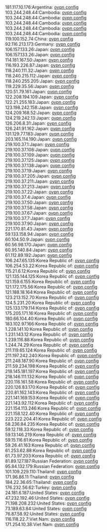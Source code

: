 181.117.10.176:Argentina: [ovpn config](vpn/181_117_10_176.ovpn)  
103.244.248.44:Cambodia: [ovpn config](vpn/103_244_248_44.ovpn)  
103.244.248.44:Cambodia: [ovpn config](vpn/103_244_248_44.ovpn)  
103.244.248.44:Cambodia: [ovpn config](vpn/103_244_248_44.ovpn)  
103.244.248.44:Cambodia: [ovpn config](vpn/103_244_248_44.ovpn)  
103.244.248.44:Cambodia: [ovpn config](vpn/103_244_248_44.ovpn)  
119.100.152.74:China: [ovpn config](vpn/119_100_152_74.ovpn)  
92.116.213.173:Germany: [ovpn config](vpn/92_116_213_173.ovpn)  
106.157.133.26:Japan: [ovpn config](vpn/106_157_133_26.ovpn)  
106.157.133.26:Japan: [ovpn config](vpn/106_157_133_26.ovpn)  
114.181.167.50:Japan: [ovpn config](vpn/114_181_167_50.ovpn)  
116.193.226.87:Japan: [ovpn config](vpn/116_193_226_87.ovpn)  
118.240.111.32:Japan: [ovpn config](vpn/118_240_111_32.ovpn)  
118.240.215.112:Japan: [ovpn config](vpn/118_240_215_112.ovpn)  
118.240.255.205:Japan: [ovpn config](vpn/118_240_255_205.ovpn)  
119.229.35.56:Japan: [ovpn config](vpn/119_229_35_56.ovpn)  
120.51.79.161:Japan: [ovpn config](vpn/120_51_79_161.ovpn)  
122.208.194.109:Japan: [ovpn config](vpn/122_208_194_109.ovpn)  
122.21.255.183:Japan: [ovpn config](vpn/122_21_255_183.ovpn)  
123.198.242.158:Japan: [ovpn config](vpn/123_198_242_158.ovpn)  
124.209.168.52:Japan: [ovpn config](vpn/124_209_168_52.ovpn)  
124.219.242.13:Japan: [ovpn config](vpn/124_219_242_13.ovpn)  
126.206.8.31:Japan: [ovpn config](vpn/126_206_8_31.ovpn)  
126.241.91.162:Japan: [ovpn config](vpn/126_241_91_162.ovpn)  
131.129.77.183:Japan: [ovpn config](vpn/131_129_77_183.ovpn)  
203.165.114.190:Japan: [ovpn config](vpn/203_165_114_190.ovpn)  
219.100.37.1:Japan: [ovpn config](vpn/219_100_37_1.ovpn)  
219.100.37.108:Japan: [ovpn config](vpn/219_100_37_108.ovpn)  
219.100.37.109:Japan: [ovpn config](vpn/219_100_37_109.ovpn)  
219.100.37.125:Japan: [ovpn config](vpn/219_100_37_125.ovpn)  
219.100.37.138:Japan: [ovpn config](vpn/219_100_37_138.ovpn)  
219.100.37.19:Japan: [ovpn config](vpn/219_100_37_19.ovpn)  
219.100.37.205:Japan: [ovpn config](vpn/219_100_37_205.ovpn)  
219.100.37.211:Japan: [ovpn config](vpn/219_100_37_211.ovpn)  
219.100.37.213:Japan: [ovpn config](vpn/219_100_37_213.ovpn)  
219.100.37.22:Japan: [ovpn config](vpn/219_100_37_22.ovpn)  
219.100.37.4:Japan: [ovpn config](vpn/219_100_37_4.ovpn)  
219.100.37.50:Japan: [ovpn config](vpn/219_100_37_50.ovpn)  
219.100.37.58:Japan: [ovpn config](vpn/219_100_37_58.ovpn)  
219.100.37.67:Japan: [ovpn config](vpn/219_100_37_67.ovpn)  
219.100.37.7:Japan: [ovpn config](vpn/219_100_37_7.ovpn)  
219.100.37.90:Japan: [ovpn config](vpn/219_100_37_90.ovpn)  
221.170.81.43:Japan: [ovpn config](vpn/221_170_81_43.ovpn)  
59.133.158.94:Japan: [ovpn config](vpn/59_133_158_94.ovpn)  
60.104.50.9:Japan: [ovpn config](vpn/60_104_50_9.ovpn)  
60.56.98.170:Japan: [ovpn config](vpn/60_56_98_170.ovpn)  
60.95.140.84:Japan: [ovpn config](vpn/60_95_140_84.ovpn)  
61.112.89.192:Japan: [ovpn config](vpn/61_112_89_192.ovpn)  
106.247.65.135:Korea Republic of: [ovpn config](vpn/106_247_65_135.ovpn)  
106.254.53.22:Korea Republic of: [ovpn config](vpn/106_254_53_22.ovpn)  
115.21.6.12:Korea Republic of: [ovpn config](vpn/115_21_6_12.ovpn)  
121.135.144.125:Korea Republic of: [ovpn config](vpn/121_135_144_125.ovpn)  
121.159.6.155:Korea Republic of: [ovpn config](vpn/121_159_6_155.ovpn)  
121.172.175.56:Korea Republic of: [ovpn config](vpn/121_172_175_56.ovpn)  
121.188.18.164:Korea Republic of: [ovpn config](vpn/121_188_18_164.ovpn)  
123.213.152.70:Korea Republic of: [ovpn config](vpn/123_213_152_70.ovpn)  
124.5.231.20:Korea Republic of: [ovpn config](vpn/124_5_231_20.ovpn)  
125.133.179.114:Korea Republic of: [ovpn config](vpn/125_133_179_114.ovpn)  
175.205.171.16:Korea Republic of: [ovpn config](vpn/175_205_171_16.ovpn)  
180.66.104.40:Korea Republic of: [ovpn config](vpn/180_66_104_40.ovpn)  
183.102.97.166:Korea Republic of: [ovpn config](vpn/183_102_97_166.ovpn)  
1.228.141.10:Korea Republic of: [ovpn config](vpn/1_228_141_10.ovpn)  
1.231.143.12:Korea Republic of: [ovpn config](vpn/1_231_143_12.ovpn)  
1.239.116.88:Korea Republic of: [ovpn config](vpn/1_239_116_88.ovpn)  
1.244.74.29:Korea Republic of: [ovpn config](vpn/1_244_74_29.ovpn)  
211.119.65.124:Korea Republic of: [ovpn config](vpn/211_119_65_124.ovpn)  
211.197.242.240:Korea Republic of: [ovpn config](vpn/211_197_242_240.ovpn)  
211.248.187.90:Korea Republic of: [ovpn config](vpn/211_248_187_90.ovpn)  
211.59.234.198:Korea Republic of: [ovpn config](vpn/211_59_234_198.ovpn)  
218.145.181.197:Korea Republic of: [ovpn config](vpn/218_145_181_197.ovpn)  
218.146.111.132:Korea Republic of: [ovpn config](vpn/218_146_111_132.ovpn)  
220.116.161.58:Korea Republic of: [ovpn config](vpn/220_116_161_58.ovpn)  
220.126.83.170:Korea Republic of: [ovpn config](vpn/220_126_83_170.ovpn)  
220.81.162.143:Korea Republic of: [ovpn config](vpn/220_81_162_143.ovpn)  
221.141.169.153:Korea Republic of: [ovpn config](vpn/221_141_169_153.ovpn)  
221.143.92.112:Korea Republic of: [ovpn config](vpn/221_143_92_112.ovpn)  
221.154.113.246:Korea Republic of: [ovpn config](vpn/221_154_113_246.ovpn)  
221.158.122.40:Korea Republic of: [ovpn config](vpn/221_158_122_40.ovpn)  
223.222.204.41:Korea Republic of: [ovpn config](vpn/223_222_204_41.ovpn)  
58.236.84.235:Korea Republic of: [ovpn config](vpn/58_236_84_235.ovpn)  
59.12.118.33:Korea Republic of: [ovpn config](vpn/59_12_118_33.ovpn)  
59.13.146.219:Korea Republic of: [ovpn config](vpn/59_13_146_219.ovpn)  
59.15.116.61:Korea Republic of: [ovpn config](vpn/59_15_116_61.ovpn)  
59.26.41.163:Korea Republic of: [ovpn config](vpn/59_26_41_163.ovpn)  
61.253.62.88:Korea Republic of: [ovpn config](vpn/61_253_62_88.ovpn)  
61.73.97.203:Korea Republic of: [ovpn config](vpn/61_73_97_203.ovpn)  
81.89.127.187:Russian Federation: [ovpn config](vpn/81_89_127_187.ovpn)  
95.84.132.179:Russian Federation: [ovpn config](vpn/95_84_132_179.ovpn)  
101.109.229.110:Thailand: [ovpn config](vpn/101_109_229_110.ovpn)  
171.96.86.11:Thailand: [ovpn config](vpn/171_96_86_11.ovpn)  
184.22.36.65:Thailand: [ovpn config](vpn/184_22_36_65.ovpn)  
176.232.56.62:Turkey: [ovpn config](vpn/176_232_56_62.ovpn)  
24.181.6.187:United States: [ovpn config](vpn/24_181_6_187.ovpn)  
47.232.192.46:United States: [ovpn config](vpn/47_232_192_46.ovpn)  
71.198.208.232:United States: [ovpn config](vpn/71_198_208_232.ovpn)  
73.189.63.84:United States: [ovpn config](vpn/73_189_63_84.ovpn)  
76.87.58.92:United States: [ovpn config](vpn/76_87_58_92.ovpn)  
116.118.22.7:Viet Nam: [ovpn config](vpn/116_118_22_7.ovpn)  
171.254.10.38:Viet Nam: [ovpn config](vpn/171_254_10_38.ovpn)  
